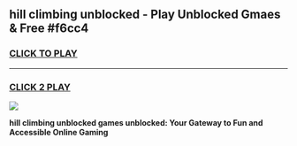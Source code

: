 
## hill climbing unblocked - Play Unblocked Gmaes & Free #f6cc4
<h3>
<a href="https://news.freeplayer.one?title=hill_climbing_unblocked&ref=26F">CLICK TO PLAY</a></h3>
<hr>

<h3>
<a href="https://news.freeplayer.one?title=hill_climbing_unblocked&ref=26F">CLICK 2 PLAY</a>
  
</h3>

<a href="https://news.freeplayer.one?title=hill_climbing_unblocked&ref=26F/"><img src="https://clearcache.store/games.png"></a>


**hill climbing unblocked games unblocked: Your Gateway to Fun and Accessible Online Gaming**

